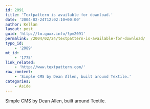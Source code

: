 ```yaml
---
id: 2091
title: 'Textpattern is available for download.'
date: '2004-02-24T12:02:10+00:00'
author: Kellan
layout: post
guid: 'http://lm.quxx.info/?p=2091'
permalink: /2004/02/24/textpattern-is-available-for-download/
typo_id:
    - '2089'
mt_id:
    - '1775'
link_related:
    - 'http://www.textpattern.com/'
raw_content:
    - 'Simple CMS by Dean Allen, built around Textile.'
categories:
    - Aside
---
```


Simple CMS by Dean Allen, built around Textile.